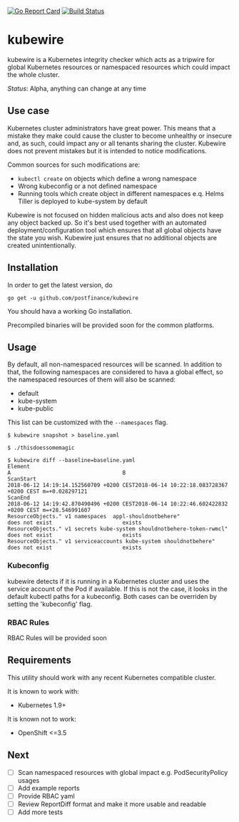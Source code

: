 [![Go Report Card](https://goreport.com/badge/github.com/postfinance/kubewire)](https://goreport.com/badge/github.com/postfinance/kubewire)
[![Build Status](https://travis-ci.org/postfinance/kubewire.svg?branch=master)](https://travis-ci.org/postfinance/kubewire)

# kubewire
kubewire is a Kubernetes integrity checker which acts as a tripwire for global
Kubernetes resources or namespaced resources which could impact the
whole cluster.

*Status*: Alpha, anything can change at any time

## Use case
Kubernetes cluster administrators have great power. This means that
a mistake they make could cause the cluster to become unhealthy or insecure and,
as such, could impact any or all tenants sharing the cluster. Kubewire does not 
prevent mistakes but it is intended to notice modifications.

Common sources for such modifications are:
* `kubectl create` on objects which define a wrong namespace
* Wrong kubeconfig or a not defined namespace
* Running tools which create object in different namespaces e.q. Helms Tiller is deployed to kube-system by default

Kubewire is not focused on hidden malicious acts and also does not keep any
object backed up. So it's best used together with an automated deployment/configuration
tool which ensures that all global objects have the state you wish. Kubewire
just ensures that no additional objects are created unintentionally.

## Installation
In order to get the latest version, do
```
go get -u github.com/postfinance/kubewire
```

You should hava a working Go installation.

Precompiled binaries will be provided soon for the common platforms.

## Usage
By default, all non-namespaced resources will be scanned. In addition to that,
the following namespaces are considered to hava a global effect, so the namespaced
resources of them will also be scanned:
- default
- kube-system
- kube-public

This list can be customized with the `--namespaces` flag.

```
$ kubewire snapshot > baseline.yaml

$ ./thisdoessomemagic

$ kubewire diff --baseline=baseline.yaml
Element												                    A				                	B
ScanStart										                	    2018-06-12 14:19:14.152560709 +0200 CEST2018-06-14 10:22:18.083728367 +0200 CEST m=+0.028297121
ScanEnd												                    2018-06-12 14:19:42.870490496 +0200 CEST2018-06-14 10:22:46.602422832 +0200 CEST m=+28.546991607
ResourceObjects." v1 namespaces  appl-shouldnotbehere"					does not exist			        	exists
ResourceObjects." v1 secrets kube-system shouldnotbehere-token-rwmcl"	does not exist			        	exists
ResourceObjects." v1 serviceaccounts kube-system shouldnotbehere"		does not exist			        	exists
```

### Kubeconfig
kubewire detects if it is running in a Kubernetes cluster and uses the service account
of the Pod if available. If this is not the case, it looks in the default kubectl
paths for a kubeconfig. Both cases can be overriden by setting the 'kubeconfig' flag.

### RBAC Rules
RBAC Rules will be provided soon

## Requirements
This utility should work with any recent Kubernetes compatible cluster.

It is known to work with:
- Kubernetes 1.9+

It is known not to work:
- OpenShift <=3.5

## Next

- [ ] Scan namespaced resources with global impact e.g. PodSecurityPolicy usages
- [ ] Add example reports
- [ ] Provide RBAC yaml
- [ ] Review ReportDiff format and make it more usable and readable
- [ ] Add more tests
